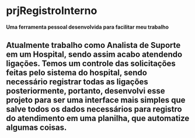 # prjRegistroInterno

**Uma ferramenta pessoal desenvolvida para facilitar meu trabalho**

## Atualmente trabalho como Analista de Suporte em um Hospital, sendo assim acabo atendendo ligações. Temos um controle das solicitações feitas pelo sistema do hospital, sendo necessário registrar todas as ligações posteriormente, portanto, desenvolvi esse projeto para ser uma interface mais simples que salve todos os dados necessários para registro do atendimento em uma planilha, que automatize algumas coisas.
